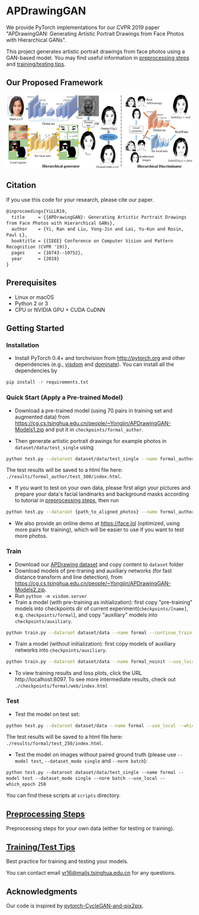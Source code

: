 
# APDrawingGAN

We provide PyTorch implementations for our CVPR 2019 paper "APDrawingGAN: Generating Artistic Portrait Drawings from Face Photos with Hierarchical GANs".

This project generates artistic portrait drawings from face photos using a GAN-based model.
You may find useful information in [preprocessing steps](preprocess/readme.md) and [training/testing tips](docs/tips.md).


## Our Proposed Framework
 
<img src = 'imgs/architecture.png'>


## Citation
If you use this code for your research, please cite our paper.
```
@inproceedings{YiLLR19,
  title     = {{APDrawingGAN}: Generating Artistic Portrait Drawings from Face Photos with Hierarchical GANs},
  author    = {Yi, Ran and Liu, Yong-Jin and Lai, Yu-Kun and Rosin, Paul L},
  booktitle = {{IEEE} Conference on Computer Vision and Pattern Recognition (CVPR '19)},
  pages     = {10743--10752},
  year      = {2019}
}
```

## Prerequisites
- Linux or macOS
- Python 2 or 3
- CPU or NVIDIA GPU + CUDA CuDNN


## Getting Started
### Installation
- Install PyTorch 0.4+ and torchvision from http://pytorch.org and other dependencies (e.g., [visdom](https://github.com/facebookresearch/visdom) and [dominate](https://github.com/Knio/dominate)). You can install all the dependencies by
```bash
pip install -r requirements.txt
```

### Quick Start (Apply a Pre-trained Model)

- Download a pre-trained model (using 70 pairs in training set and augmented data) from https://cg.cs.tsinghua.edu.cn/people/~Yongjin/APDrawingGAN-Models1.zip and put it in `checkpoints/formal_author`.

- Then generate artistic portrait drawings for example photos in `dataset/data/test_single` using
``` bash
python test.py --dataroot dataset/data/test_single --name formal_author --model test --dataset_mode single --norm batch --use_local --which_epoch 300
```
The test results will be saved to a html file here: `./results/formal_author/test_300/index.html`.
- If you want to test on your own data, please first align your pictures and prepare your data's facial landmarks and background masks according to tutorial in [preprocessing steps](preprocess/readme.md), then run
``` bash
python test.py --dataroot {path_to_aligned_photos} --name formal_author --model test --dataset_mode single --norm batch --use_local --which_epoch 300
```
- We also provide an online demo at https://face.lol (optimized, using more pairs for training), which will be easier to use if you want to test more photos.

### Train
- Download our [APDrawing dataset](https://cg.cs.tsinghua.edu.cn/people/~Yongjin/APDrawingDB.zip) and copy content to `dataset` folder
- Download models of pre-traning and auxiliary networks (for fast distance transform and line detection), from https://cg.cs.tsinghua.edu.cn/people/~Yongjin/APDrawingGAN-Models2.zip.
- Run `python -m visdom.server`
- Train a model (with pre-training as initialization):
first copy "pre-training" models into checkpoints dir of current experiment(`checkpoints/[name]`, e.g. `checkpoints/formal`), and copy "auxiliary" models into `checkpoints/auxiliary`.
```bash
python train.py --dataroot dataset/data --name formal --continue_train --use_local --discriminator_local --niter 300 --niter_decay 0 --save_epoch_freq 25
```
- Train a model (without initialization):
first copy models of auxiliary networks into `checkpoints/auxiliary`.
```bash
python train.py --dataroot dataset/data --name formal_noinit --use_local --discriminator_local --niter 300 --niter_decay 0 --save_epoch_freq 25
```
- To view training results and loss plots, click the URL http://localhost:8097. To see more intermediate results, check out  `./checkpoints/formal/web/index.html`

### Test
- Test the model on test set:
```bash
python test.py --dataroot dataset/data --name formal --use_local --which_epoch 250
```
The test results will be saved to a html file here: `./results/formal/test_250/index.html`.
- Test the model on images without paired ground truth (please use `--model test`, `--dataset_mode single` and `--norm batch`):
```
python test.py --dataroot dataset/data/test_single --name formal --model test --dataset_mode single --norm batch --use_local --which_epoch 250
```

You can find these scripts at `scripts` directory.


## [Preprocessing Steps](preprocess/readme.md)
Preprocessing steps for your own data (either for testing or training).


## [Training/Test Tips](docs/tips.md)
Best practice for training and testing your models.

You can contact email yr16@mails.tsinghua.edu.cn for any questions.

## Acknowledgments
Our code is inspired by [pytorch-CycleGAN-and-pix2pix](https://github.com/junyanz/pytorch-CycleGAN-and-pix2pix).
